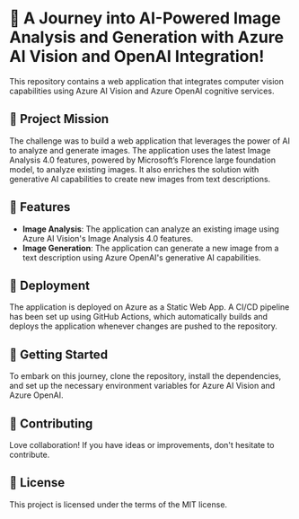 # 🚀  A Journey into AI-Powered Image Analysis and Generation with Azure AI Vision and OpenAI Integration!

This repository contains a web application that integrates computer vision capabilities using Azure AI Vision and Azure OpenAI cognitive services. 

## 🎯 Project Mission

The challenge was to build a web application that leverages the power of AI to analyze and generate images. The application uses the latest Image Analysis 4.0 features, powered by Microsoft’s Florence large foundation model, to analyze existing images. It also enriches the solution with generative AI capabilities to create new images from text descriptions.

## 🌟 Features

- **Image Analysis**: The application can analyze an existing image using Azure AI Vision's Image Analysis 4.0 features.
- **Image Generation**: The application can generate a new image from a text description using Azure OpenAI's generative AI capabilities.

## 🚀 Deployment

The application is deployed on Azure as a Static Web App. A CI/CD pipeline has been set up using GitHub Actions, which automatically builds and deploys the application whenever changes are pushed to the repository.

## 🏁 Getting Started

To embark on this journey, clone the repository, install the dependencies, and set up the necessary environment variables for Azure AI Vision and Azure OpenAI. 

## 🤝 Contributing

Love collaboration! If you have ideas or improvements, don't hesitate to contribute. 

## 📜 License

This project is licensed under the terms of the MIT license. 
